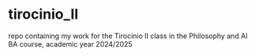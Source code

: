 # tirocinio_II
repo containing my work for the Tirocinio II class in the Philosophy and AI BA course, academic year 2024/2025
